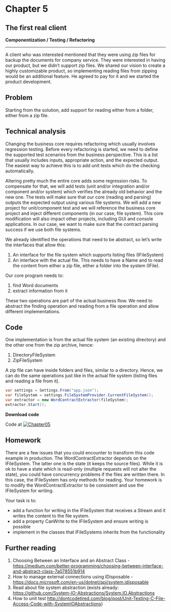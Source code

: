 # Chapter 5
## The first real client
**Componentization / Testing / Refactoring**

-----
A client who was interested mentioned that they were using zip files for backup the documents for company service. They were interested in having our product, but we didn’t support zip files. We shared our vision to create a highly customizable product, so implementing reading files from zipping would be an additional feature. He agreed to pay for it and we started the product development.

## Problem
Starting from the solution, add support for reading either from a folder, either from a zip file.

## Technical analysis
Changing the business core requires refactoring which usually involves regression testing. Before every refactoring is started, we need to define the supported test scenarios from the business perspective. This is a list that usually includes inputs, appropriate action, and the expected output. The easiest way to achieve this is to add unit tests which do the checking automatically. 

Altering pretty much the entire core adds some regression risks. To compensate for that, we will add tests (unit and/or integration and/or component and/or system) which verifies the already old behavior and the new one. The tests will make sure that our core (reading and parsing) outputs the expected output using various file systems. We will add a new project for unit/component test and we will reference the business core project and inject different components (in our case, file system).
This core modification will also impact other projects, including GUI and console applications.
In our case, we want to make sure that the contract parsing success if we use both file systems.

We already identified the operations that need to be abstract, so let’s write the interfaces that allow this:
1. An interface for the file system which supports listing files (IFileSystem)
2. An interface with the actual file. This needs to have a Name and to read the content from either a zip file, either a folder into the system (IFile).
   
Our core program needs to:

1. find Word documents
2. extract information from it

These two operations are part of the actual business flow. We need to abstract the finding operation and reading from a file operation and allow different implementations.

## Code
One implementation is from the actual file system (an existing directory) and the other one from the zip archive, hence:
1. DirectoryFileSystem
2. ZipFileSystem
 
A zip file can have inside folders and files, similar to a directory. Hence, we can do the same operations just like in the actual file system (listing files and reading a file from it). 
```csharp
var settings = Settings.From("app.json");
var fileSystem = settings.FileSystemProvider.CurrentFileSystem();
var extractor = new WordContractExtractor(fileSystem);
extractor.Start();
```

**Download code**

Code at [![Chapter05](https://ignatandrei.github.io/console_to_saas/Chapter05.svg)](https://ignatandrei.github.io/console_to_saas/sources/Chapter05.zip)

## Homework
There are a few issues that you could encounter to transform this code example in production. The WordContractExtractor depends on the IFileSystem. The latter one is the state (it keeps the source files). While it is ok to have a state which is read-only (multiple requests will not alter the state), you could have concurrency problems if the files are written there. In this case, the IFileSystem has only methods for reading. Your homework is to modify the WordContractExtractor to be consistent and use the IFileSystem for writing. 

Your task is to:
- add a function for writing in the IFileSystem that receives a Stream and it writes the content to the file system.
- add a property CanWrite to the IFileSystem and ensure writing is possible
- implement in the classes that IFileSystems inherits from the functionality

## Further reading

1. Choosing Between an Interface and an Abstract Class - https://medium.com/better-programming/choosing-between-interface-and-abstract-class-7a078551b914
2. How to manage external connections using IDisposable - https://docs.microsoft.com/en-us/dotnet/api/system.idisposable
3. Read about file system abstraction (exists already:  https://github.com/System-IO-Abstractions/System.IO.Abstractions
4. How to unit test  http://dontcodetired.com/blog/post/Unit-Testing-C-File-Access-Code-with-SystemIOAbstractions) 





<!-- 5. How to Serialize interfaces to restore classes
6. Unit Test vs Integration Test vs Component Test vs System Test vs Load Test
7. ArrangeActAssert vs GivenWhenThen
- Unit Testing and the Arrange, Act, and Assert (AAA) Pattern - https://medium.com/@pjbgf/title-testing-code-ocd-and-the-aaa-pattern-df453975ab80
- GivenWhenThen - https://martinfowler.com/bliki/GivenWhenThen.html

7. Mock vs Fakes vs Stubs: https://martinfowler.com/articles/mocksArentStubs.html -->


